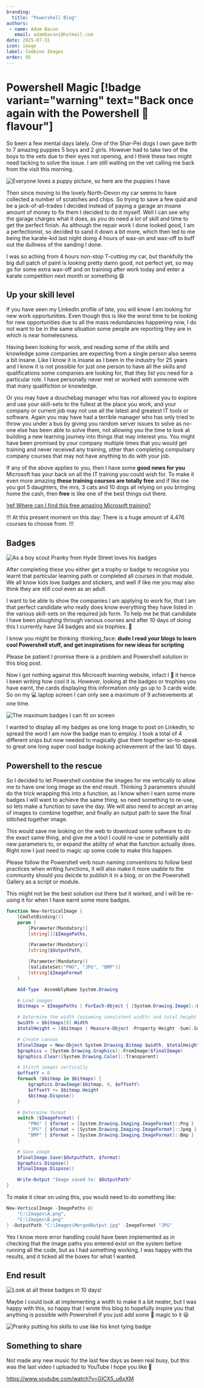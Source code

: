 ```yaml
---
branding:
  title: "Powershell Blog"
authors: 
 - name: Adam Bacon
   email: adambacon1@hotmail.com
date: 2025-07-31
icon: image
label: Combine Images
order: 95
---
```

# Powershell Magic [!badge variant="warning" text="Back once again with the Powershell :bacon: flavour"]

So been a few mental days lately. One of the Shar-Pei dogs I own gave birth to 7 amazing puppies 5 boys and 2 girls. However had to take two of the boys to the vets due to their eyes not opening, and I think these two might need tacking to solve the issue. I am still waiting on the vet calling me back from the visit this morning. 

![Everyone loves a puppy picture, so here are the puppies I have](/images/puppies.png)

Then since moving to the lovely North-Devon my car seems to have collected a number of scratches and chips.  So trying to save a few quid and be a jack-of-all-trades I decided instead of paying a garage an insane amount of money to fix them I decided to do it myself. Well I can see why the garage charges what it does, as you do need a lot of skill and time to get the perfect finish. As although the repair work I done looked good, I am a perfectionist, so decided to sand it down a bit more, which then led to me being the karate-kid last night doing 4 hours of wax-on and wax-off to buff out the dullness of the sanding I done. 

I was so aching from 4 hours non-stop T-cutting my car, but thankfully the big dull patch of paint is looking pretty damn good, not perfect yet, so may go for some extra wax-off and on traininig after work today and enter a karate competition next month or something :smile:

## Up your skill level

If you have seen my LinkedIn profile of late, you will know I am looking for new work opportunities. Even though this is like the worst time to be looking for new opportunities due to all the mass redundancies happening now, I do not want to be in the same situation some people are reporting they are in which is near homelessness. 

Having been looking for work, and reading some of the skills and knowledge some companies are expecting from a single person also seems a bit insane. Like I know it is insane as I been in the industry for 25 years and I know it is not possible for just one person to have all the skills and qualifications some companies are looking for, that they list you need for a particular role.  I have personally never met or worked with someone with that many qualifiction or knowledge.

Or you may have a douchebag manager who has not allowed you to explore and use your skill-sets to the fullest at the place you work, and your company or current job may not use all the latest and greatest IT tools or software. Again you may have had a terrible manager who has only tried to throw you under a bus by giving you random server issues to solve as no-one else has been able to solve them, not allowing you the time to look at building a new learning journey into things that may interest you.  You might have been promised by your company multiple times that you would get training and never received any training, other than completing compulsary company courses that may not have anything to do with your job.

If any of the above applies to you, then I have some **good news for you** Microsoft has your back on all the IT training you could wish for.  To make it even more amazing **these training courses are totally free** and if like me you got 5 daughters, the mrs, 3 cats and 10 dogs all relying on you bringing home the cash, then **free** is like one of the best things out there.

[!ref Where can I find this free amazing Microsoft training?](https://learn.microsoft.com/en-gb/training/browse/)

!!!
At this present moment on this day: There is a huge amount of 4,476 courses to choose from.
!!!

## Badges

![As a boy scout Pranky from Hyde Street loves his badges](/images/pranky.PNG)

 After completing these you either get a trophy or badge to recognise you learnt that particular learning path or completed all courses in that module. We all know kids love badges and stickers, and well if like me you may also think they are still cool even as an adult. 

 I want to be able to show the companies I am applying to work for, that I am that perfect candidate who really does know everything they have listed in the various skill-sets on the required job form.  To help me be that candidate I have been ploughing through various courses and after 10 days of doing this I currently have 34 badges and six trophies. :partying_face: 

 I know you might be thinking :thinking_face: **dude I read your blogs to learn cool Powershell stuff, and get inspirations for new ideas for scripting**

 Please be patient I promise there is a problem and Powershell solution in this blog post. 

 Now I got nothing against this Microsoft learning website, infact I :sparkling_heart: it hence I been writing how cool it is. However, looking at the badges or trophies you have earnt, the cards displaying this information only go up to 3 cards wide. So on my :computer: laptop screen I can only see a maximum of 9 achievements at one time.

 ![The maximum badges I can fit on screen](/images/laptop.png)

I wanted to display all my badges as one long image to post on LinkedIn, to spread the word I am now the badge man to employ. I took a total of 4 different snips but now needed to magically glue them together so-to-speak to great one long super cool badge looking achievement of the last 10 days. 

## Powershell to the rescue

So I decided to let Powershell combine the images for me vertically to allow me to have one long image as the end result. Thinking 3 parameters should do the trick wrapping this into a function, as I know when I earn some more badges I will want to achieve the same thing, so need something to re-use, so lets make a function to save the day. We will also need to accept an array of images to combine together, and finally an output path to save the final stitched together image.

This would save me looking on the web to download some software to do the exact same thing, and give me a tool I could re-use or potentially add new parameters to, or expand the ability of what the function actually does. Right now I just need to magic up some code to make this happen.

Please follow the Powershell verb noun naming conventions to follow best practices when writing functions, it will also make it more usable to the community should you deicde to publish it in a blog, or on the Powershell Gallery as a script or module.

This might not be the best solution out there but it worked, and I will be re-using it for when I have earnt some more badges.

```ps1 #
function New-VerticalImage {
    [CmdletBinding()]
    param (
        [Parameter(Mandatory)]
        [string[]]$ImagePaths,

        [Parameter(Mandatory)]
        [string]$OutputPath,

        [Parameter(Mandatory)]
        [ValidateSet("PNG", "JPG", "BMP")]
        [string]$ImageFormat
    )

    Add-Type -AssemblyName System.Drawing

    # Load images
    $bitmaps = $ImagePaths | ForEach-Object { [System.Drawing.Image]::FromFile($_) }

    # Determine the width (assuming consistent width) and total height
    $width = $bitmaps[0].Width
    $totalHeight = ($bitmaps | Measure-Object -Property Height -Sum).Sum

    # Create canvas
    $finalImage = New-Object System.Drawing.Bitmap $width, $totalHeight
    $graphics = [System.Drawing.Graphics]::FromImage($finalImage)
    $graphics.Clear([System.Drawing.Color]::Transparent)

    # Stitch images vertically
    $offsetY = 0
    foreach ($bitmap in $bitmaps) {
        $graphics.DrawImage($bitmap, 0, $offsetY)
        $offsetY += $bitmap.Height
        $bitmap.Dispose()
    }

    # Determine format
    switch ($ImageFormat) {
        "PNG" { $format = [System.Drawing.Imaging.ImageFormat]::Png }
        "JPG" { $format = [System.Drawing.Imaging.ImageFormat]::Jpeg }
        "BMP" { $format = [System.Drawing.Imaging.ImageFormat]::Bmp }
    }

    # Save image
    $finalImage.Save($OutputPath, $format)
    $graphics.Dispose()
    $finalImage.Dispose()

    Write-Output "Image saved to: $OutputPath"
}
```

To make it clear on using this, you would need to do something like:

``` ps1 #
New-VerticalImage -ImagePaths @(
    "C:\Images\A.png",
    "C:\Images\B.png"
) -OutputPath "C:\Images\MergedOutput.jpg" -ImageFormat "JPG"

```

Yes I know more error handling could have been implemented as in checking that the image paths you entered exist on the system before running all the code, but as I had something working, I was happy with the results, and it ticked all the boxes for what I wanted.

## End result

![Look at all these badges in 10 days!](/images/badges.png)

Maybe I could look at implementing a width to make it a bit neater, but I was happy with this, so happy that I wrote this blog to hopefully inspire you that anything is possible with Powershell if you just add some :bacon: magic to it :smiley:

![Pranky putting his skills to use like his knot tying badge](/images/pranky2.PNG)

## Something to share
Not made any new music for the last few days as been real busy, but this was the last video I uploaded to YouTube I hope you like :musical_note:

https://www.youtube.com/watch?v=GICX5_u6xXM